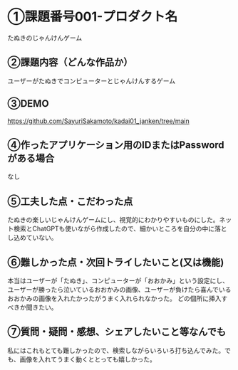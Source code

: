 # ①課題番号001-プロダクト名
たぬきのじゃんけんゲーム

## ②課題内容（どんな作品か）
ユーザーがたぬきでコンピューターとじゃんけんするゲーム


## ③DEMO
https://github.com/SayuriSakamoto/kadai01_janken/tree/main


## ④作ったアプリケーション用のIDまたはPasswordがある場合
なし

## ⑤工夫した点・こだわった点
たぬきの楽しいじゃんけんゲームにし、視覚的にわかりやすいものにした。ネット検索とChatGPTも使いながら作成したので、細かいところを自分の中に落とし込めていない。


## ⑥難しかった点・次回トライしたいこと(又は機能)
本当はユーザーが「たぬき」、コンピューターが「おおかみ」という設定にし、ユーザーが勝ったら泣いているおおかみの画像、ユーザーが負けたら喜んでいるおおかみの画像を入れたかったがうまく入れられなかった。
どの個所に挿入すべきか聞きたい。

## ⑦質問・疑問・感想、シェアしたいこと等なんでも
私にはこれもとても難しかったので、検索しながらいろいろ打ち込んでみた。でも、画像を入れてうまく動くととっても嬉しかった。
